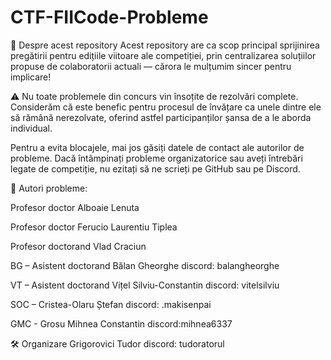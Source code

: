 # CTF-FIICode-Probleme
📌 Despre acest repository
Acest repository are ca scop principal sprijinirea pregătirii pentru edițiile viitoare ale competiției, prin centralizarea soluțiilor propuse de colaboratorii actuali — cărora le mulțumim sincer pentru implicare!

⚠️ Nu toate problemele din concurs vin însoțite de rezolvări complete. Considerăm că este benefic pentru procesul de învățare ca unele dintre ele să rămână nerezolvate, oferind astfel participanților șansa de a le aborda individual.

Pentru a evita blocajele, mai jos găsiți datele de contact ale autorilor de probleme. Dacă întâmpinați probleme organizatorice sau aveți întrebări legate de competiție, nu ezitați să ne scrieți pe GitHub sau pe Discord.

👥 Autori probleme:

Profesor doctor Alboaie Lenuta

Profesor doctor Ferucio Laurentiu Tiplea

Profesor doctorand Vlad Craciun

BG – Asistent doctorand Bălan Gheorghe
discord: balangheorghe

VT – Asistent doctorand Vițel Silviu-Constantin
discord: vitelsilviu

SOC – Cristea-Olaru Ștefan
discord: .makisenpai

GMC - Grosu Mihnea Constantin
discord:mihnea6337

🛠 Organizare
Grigorovici Tudor
discord: tudoratorul


